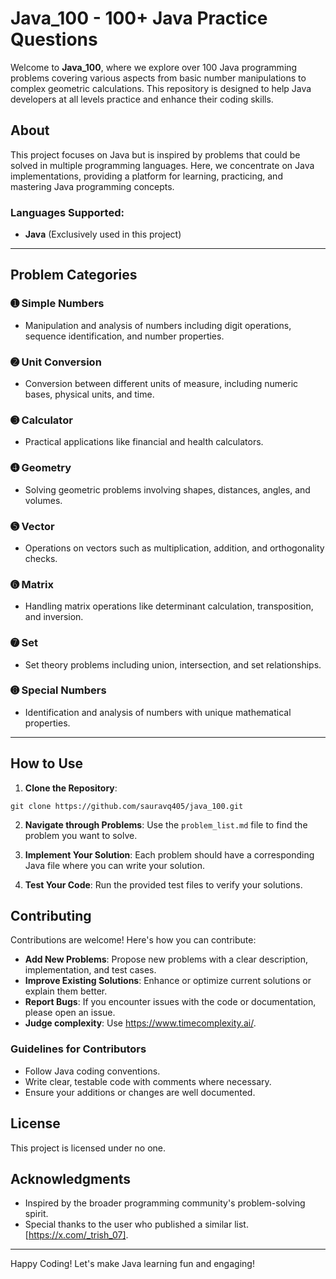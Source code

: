 # Java_100 - 100+ Java Practice Questions

Welcome to **Java_100**, where we explore over 100 Java programming problems covering various aspects from basic number manipulations to complex geometric calculations. This repository is designed to help Java developers at all levels practice and enhance their coding skills.

## About

This project focuses on Java but is inspired by problems that could be solved in multiple programming languages. Here, we concentrate on Java implementations, providing a platform for learning, practicing, and mastering Java programming concepts.

### Languages Supported:

- **Java** (Exclusively used in this project)

---

## Problem Categories

### ➊ Simple Numbers
- Manipulation and analysis of numbers including digit operations, sequence identification, and number properties.

### ➋ Unit Conversion
- Conversion between different units of measure, including numeric bases, physical units, and time.

### ➌ Calculator
- Practical applications like financial and health calculators.

### ➍ Geometry
- Solving geometric problems involving shapes, distances, angles, and volumes.

### ➎ Vector
- Operations on vectors such as multiplication, addition, and orthogonality checks.

### ➏ Matrix
- Handling matrix operations like determinant calculation, transposition, and inversion.

### ➐ Set
- Set theory problems including union, intersection, and set relationships.

### ➑ Special Numbers
- Identification and analysis of numbers with unique mathematical properties.

---

## How to Use

1. **Clone the Repository**: 

`git clone https://github.com/sauravq405/java_100.git`


2. **Navigate through Problems**: Use the `problem_list.md` file to find the problem you want to solve.

3. **Implement Your Solution**: Each problem should have a corresponding Java file where you can write your solution.

4. **Test Your Code**: Run the provided test files to verify your solutions.

## Contributing

Contributions are welcome! Here's how you can contribute:

- **Add New Problems**: Propose new problems with a clear description, implementation, and test cases.
- **Improve Existing Solutions**: Enhance or optimize current solutions or explain them better.
- **Report Bugs**: If you encounter issues with the code or documentation, please open an issue.
- **Judge complexity**: Use https://www.timecomplexity.ai/.

### Guidelines for Contributors

- Follow Java coding conventions.
- Write clear, testable code with comments where necessary.
- Ensure your additions or changes are well documented.

## License

This project is licensed under no one.

## Acknowledgments

- Inspired by the broader programming community's problem-solving spirit.
- Special thanks to the user who published a similar list. [https://x.com/_trish_07].

---

Happy Coding! Let's make Java learning fun and engaging!